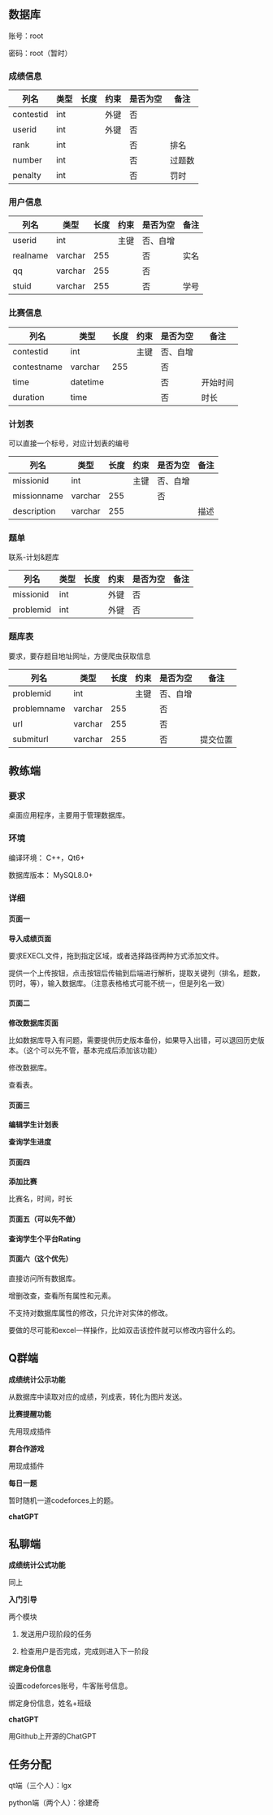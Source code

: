 ## 数据库

账号：root

密码：root（暂时）

### 成绩信息

| 列名      | 类型 | 长度 | 约束 | 是否为空 | 备注   |
| --------- | ---- | ---- | ---- | -------- | ------ |
| contestid | int  |      | 外键 | 否       |        |
| userid    | int  |      | 外键 | 否       |        |
| rank      | int  |      |      | 否       | 排名   |
| number    | int  |      |      | 否       | 过题数 |
| penalty   | int  |      |      | 否       | 罚时   |



### 用户信息

| 列名     | 类型    | 长度 | 约束 | 是否为空 | 备注 |
| -------- | ------- | ---- | ---- | -------- | ---- |
| userid   | int     |      | 主键 | 否、自增 |      |
| realname | varchar | 255  |      | 否       | 实名 |
| qq       | varchar | 255  |      | 否       |      |
| stuid    | varchar | 255  |      | 否       | 学号 |



### 比赛信息

| 列名        | 类型     | 长度 | 约束 | 是否为空 | 备注     |
| ----------- | -------- | ---- | ---- | -------- | -------- |
| contestid   | int      |      | 主键 | 否、自增 |          |
| contestname | varchar  | 255  |      | 否       |          |
| time        | datetime |      |      | 否       | 开始时间 |
| duration    | time     |      |      | 否       | 时长     |



### 计划表

可以直接一个标号，对应计划表的编号

| 列名        | 类型    | 长度 | 约束 | 是否为空 | 备注 |
| ----------- | ------- | ---- | ---- | -------- | ---- |
| missionid   | int     |      | 主键 | 否、自增 |      |
| missionname | varchar | 255  |      | 否       |      |
| description | varchar | 255  |      |          | 描述 |



### 题单

联系-计划&题库

| 列名      | 类型 | 长度 | 约束 | 是否为空 | 备注 |
| --------- | ---- | ---- | ---- | -------- | ---- |
| missionid | int  |      | 外键 | 否       |      |
| problemid | int  |      | 外键 | 否       |      |





### 题库表

要求，要存题目地址网址，方便爬虫获取信息

| 列名        | 类型    | 长度 | 约束 | 是否为空 | 备注     |
| ----------- | ------- | ---- | ---- | -------- | -------- |
| problemid   | int     |      | 主键 | 否、自增 |          |
| problemname | varchar | 255  |      | 否       |          |
| url         | varchar | 255  |      | 否       |          |
| submiturl   | varchar | 255  |      | 否       | 提交位置 |



## 教练端

### 要求

桌面应用程序，主要用于管理数据库。

### 环境

编译环境： C++，Qt6+

数据库版本： MySQL8.0+

### 详细

#### 页面一

**导入成绩页面**

要求EXECL文件，拖到指定区域，或者选择路径两种方式添加文件。

提供一个上传按钮，点击按钮后传输到后端进行解析，提取关键列（排名，题数，罚时，等），输入数据库。（注意表格格式可能不统一，但是列名一致）

#### 页面二

**修改数据库页面**

比如数据库导入有问题，需要提供历史版本备份，如果导入出错，可以退回历史版本。（这个可以先不管，基本完成后添加该功能）

修改数据库。

查看表。

#### 页面三

**编辑学生计划表**

**查询学生进度**

#### 页面四

**添加比赛**

比赛名，时间，时长

#### 页面五（可以先不做）

**查询学生个平台Rating**

#### 页面六（这个优先）

直接访问所有数据库。

增删改查，查看所有属性和元素。

不支持对数据库属性的修改，只允许对实体的修改。

要做的尽可能和excel一样操作，比如双击该控件就可以修改内容什么的。



## Q群端

**成绩统计公示功能**

从数据库中读取对应的成绩，列成表，转化为图片发送。

**比赛提醒功能**

先用现成插件

**群合作游戏**

用现成插件

**每日一题**

暂时随机一道codeforces上的题。

**chatGPT**



## 私聊端

**成绩统计公式功能**

同上

**入门引导**

两个模块

1. 发送用户现阶段的任务

2. 检查用户是否完成，完成则进入下一阶段

**绑定身份信息**

设置codeforces账号，牛客账号信息。

绑定身份信息，姓名+班级

**chatGPT**

用Github上开源的ChatGPT



## 任务分配

qt端（三个人）：lgx

python端（两个人）：徐建奇
